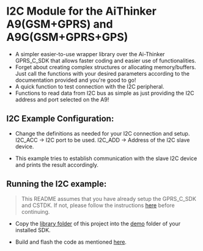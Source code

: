 # I2C Module for the AiThinker A9(GSM+GPRS) and A9G(GSM+GPRS+GPS)

- A simpler easier-to-use wrapper library over the Ai-Thinker GPRS_C_SDK that allows faster coding and easier use of functionalities.
- Forget about creating complex structures or allocating memory/buffers. Just call the functions with your desired parameters according to the documentation provided and you're good to go!
- A quick function to test connection with the I2C peripheral.
- Functions to read data from I2C bus as simple as just providing the I2C address and port selected on the A9!

## I2C Example Configuration:

- Change the definitions as needed for your I2C connection and setup. I2C_ACC -> I2C port to be used. I2C_ADD -> Address of the I2C slave device.

- This example tries to establish communication with the slave I2C device and prints the result accordingly.


## Running the I2C example:

  > This README assumes that you have already setup the GPRS_C_SDK and CSTDK. If not, please follow the instructions [here](./README.md) before continuing.

- Copy the [library folder](./a9_gpio_lib) of this project into the [demo](https://github.com/Ai-Thinker-Open/GPRS_C_SDK/tree/master/demo) folder of your installed SDK.

- Build and flash the code as mentioned [here](./README.md).
